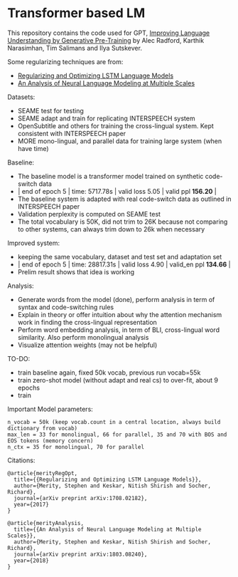 # Transformer based LM

This repository contains the code used for GPT, [Improving Language Understanding by Generative Pre-Training](https://arxiv.org/abs/1810.04805) by Alec Radford, Karthik Narasimhan, Tim Salimans and Ilya Sutskever.

Some regularizing techniques are from:
+ [Regularizing and Optimizing LSTM Language Models](https://arxiv.org/abs/1708.02182)
+ [An Analysis of Neural Language Modeling at Multiple Scales](https://arxiv.org/abs/1803.08240)

Datasets:
+ SEAME test for testing
+ SEAME adapt and train for replicating INTERSPEECH system
+ OpenSubtitle and others for training the cross-lingual system. Kept consistent with INTERSPEECH paper
+ MORE mono-lingual, and parallel data for training large system (when have time)

Baseline:
+ The baseline model is a transformer model trained on synthetic code-switch data 
+ | end of epoch   5 | time: 5717.78s | valid loss  5.05 | valid ppl   **156.20** |
+ The baseline system is adapted with real code-switch data as outlined in INTERSPEECH paper
+ Validation perplexity is computed on SEAME test
+ The total vocabulary is 50K, did not trim to 26K because not comparing to other systems, can always trim down to 26k when necessary

Improved system:
+ keeping the same vocabulary, dataset and test set and adaptation set
+ | end of epoch   5 | time: 28817.31s | valid loss  4.90 | valid_en ppl   **134.66** |
+ Prelim result shows that idea is working

Analysis:
+ Generate words from the model (done), perform analysis in term of syntax and code-switching rules
+ Explain in theory or offer intuition about why the attention mechanism work in finding the cross-lingual representation
+ Perform word embedding analysis, in term of BLI, cross-lingual word similarity. Also perform monolingual analysis
+ Visualize attention weights (may not be helpful)

TO-DO:
+ train baseline again, fixed 50k vocab, previous run vocab=55k
+ train zero-shot model (without adapt and real cs) to over-fit, about 9 epochs
+ train 

Important Model parameters:
```
n_vocab = 50k (keep vocab.count in a central location, always build dictionary from vocab)
max_len = 33 for monolingual, 66 for parallel, 35 and 70 with BOS and EOS tokens (memory concern)
n_ctx = 35 for monolingual, 70 for parallel
```

Citations:
```
@article{merityRegOpt,
  title={{Regularizing and Optimizing LSTM Language Models}},
  author={Merity, Stephen and Keskar, Nitish Shirish and Socher, Richard},
  journal={arXiv preprint arXiv:1708.02182},
  year={2017}
}
```

```
@article{merityAnalysis,
  title={{An Analysis of Neural Language Modeling at Multiple Scales}},
  author={Merity, Stephen and Keskar, Nitish Shirish and Socher, Richard},
  journal={arXiv preprint arXiv:1803.08240},
  year={2018}
}
```